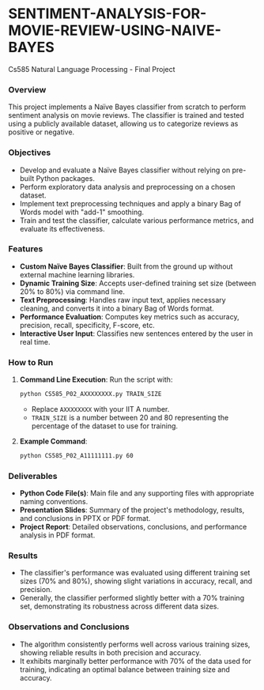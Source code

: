 # SENTIMENT-ANALYSIS-FOR-MOVIE-REVIEW-USING-NAIVE-BAYES
Cs585  Natural Language Processing - Final Project

### Overview

This project implements a Naïve Bayes classifier from scratch to perform sentiment analysis on movie reviews. The classifier is trained and tested using a publicly available dataset, allowing us to categorize reviews as positive or negative. 

### Objectives

- Develop and evaluate a Naïve Bayes classifier without relying on pre-built Python packages.
- Perform exploratory data analysis and preprocessing on a chosen dataset.
- Implement text preprocessing techniques and apply a binary Bag of Words model with "add-1" smoothing.
- Train and test the classifier, calculate various performance metrics, and evaluate its effectiveness.

### Features

- **Custom Naïve Bayes Classifier**: Built from the ground up without external machine learning libraries.
- **Dynamic Training Size**: Accepts user-defined training set size (between 20% to 80%) via command line.
- **Text Preprocessing**: Handles raw input text, applies necessary cleaning, and converts it into a binary Bag of Words format.
- **Performance Evaluation**: Computes key metrics such as accuracy, precision, recall, specificity, F-score, etc.
- **Interactive User Input**: Classifies new sentences entered by the user in real time.

### How to Run

1. **Command Line Execution**:
   Run the script with:
   ```bash
   python CS585_P02_AXXXXXXXX.py TRAIN_SIZE
   ```
   - Replace `AXXXXXXXX` with your IIT A number.
   - `TRAIN_SIZE` is a number between 20 and 80 representing the percentage of the dataset to use for training.

2. **Example Command**:
   ```bash
   python CS585_P02_A11111111.py 60
   ```

### Deliverables

- **Python Code File(s)**: Main file and any supporting files with appropriate naming conventions.
- **Presentation Slides**: Summary of the project's methodology, results, and conclusions in PPTX or PDF format.
- **Project Report**: Detailed observations, conclusions, and performance analysis in PDF format.

### Results

- The classifier's performance was evaluated using different training set sizes (70% and 80%), showing slight variations in accuracy, recall, and precision. 
- Generally, the classifier performed slightly better with a 70% training set, demonstrating its robustness across different data sizes.

### Observations and Conclusions

- The algorithm consistently performs well across various training sizes, showing reliable results in both precision and accuracy.
- It exhibits marginally better performance with 70% of the data used for training, indicating an optimal balance between training size and accuracy.
